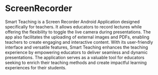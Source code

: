 # ScreenRecorder
Smart Teaching is a Screen Recorder Android Application designed specifically for teachers. It allows educators to record lectures while offering the flexibility to toggle the live camera during presentations. The app also facilitates the uploading of external images and PDFs, enabling teachers to create engaging and interactive content. With its user-friendly interface and versatile features, Smart Teaching enhances the teaching experience by empowering educators to deliver seamless and dynamic presentations. The application serves as a valuable tool for educators seeking to enrich their teaching methods and create impactful learning experiences for their students.
